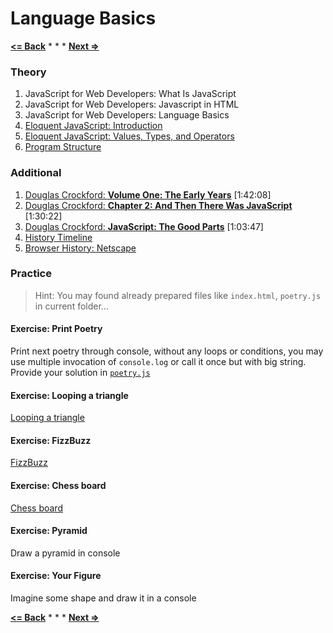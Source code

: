 # Language Basics

**[<= Back](../00-intro/intro.md)**		*	*	*	**[Next =>](../02-functions-variables-scope-and-memory/functions-variables-scope-and-memory.md)**


### Theory

1. JavaScript for Web Developers: What Is JavaScript
1. JavaScript for Web Developers: Javascript in HTML
1. JavaScript for Web Developers: Language Basics
1. [Eloquent JavaScript: Introduction](http://eloquentjavascript.net/00_intro.html)
1. [Eloquent JavaScript: Values, Types, and Operators](http://eloquentjavascript.net/01_values.html)
1. [Program Structure](http://eloquentjavascript.net/02_program_structure.html)


### Additional

1. [Douglas Crockford: **Volume One: The Early Years**](https://www.youtube.com/watch?v=JxAXlJEmNMg) [1:42:08]
1. [Douglas Crockford: **Chapter 2: And Then There Was JavaScript**](https://www.youtube.com/watch?v=RO1Wnu-xKoY) [1:30:22]
1. [Douglas Crockford: **JavaScript: The Good Parts**](https://www.youtube.com/watch?v=hQVTIJBZook) [1:03:47]
1. [History Timeline](http://nesterone.github.io/myslides/jshistory/)
1. [Browser History: Netscape](http://www.blooberry.com/indexdot/history/netscape.htm)


### Practice

>Hint: You may found already prepared files like `index.html`, `poetry.js` in current folder...

#### Exercise: Print Poetry

Print next poetry through console, without any loops or conditions, you may use multiple invocation of `console.log` or 
call it once but with big string. Provide your solution in [`poetry.js`](./poetry.js)

#### Exercise: Looping a triangle

[Looping a triangle](http://eloquentjavascript.net/02_program_structure.html#h_umoXp9u0e7)

#### Exercise: FizzBuzz

[FizzBuzz](http://eloquentjavascript.net/02_program_structure.html#h_rebKE3gdjV)

#### Exercise: Chess board

[Chess board](http://eloquentjavascript.net/02_program_structure.html#h_5Hz2kiaaXp)

#### Exercise: Pyramid

Draw a pyramid in console

#### Exercise: Your Figure

Imagine some shape and draw it in a console



**[<= Back](../00-intro/intro.md)**		*	*	*	**[Next =>](../02-functions-variables-scope-and-memory/functions-variables-scope-and-memory.md)**



